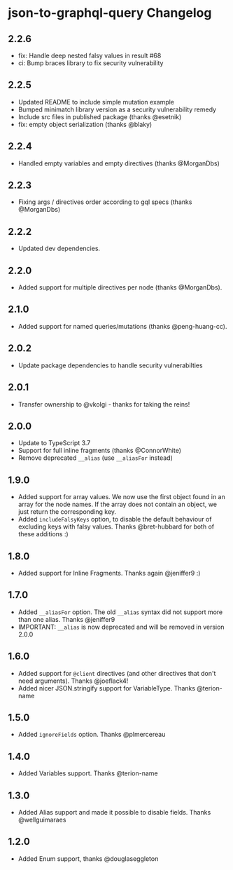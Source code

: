 # json-to-graphql-query Changelog

## 2.2.6

- fix: Handle deep nested falsy values in result #68
- ci: Bump braces library to fix security vulnerability

## 2.2.5

- Updated README to include simple mutation example
- Bumped minimatch library version as a security vulnerability remedy
- Include src files in published package (thanks @esetnik)
- fix: empty object serialization (thanks @blaky)

## 2.2.4

- Handled empty variables and empty directives (thanks @MorganDbs)

## 2.2.3

- Fixing args / directives order according to gql specs (thanks @MorganDbs)

## 2.2.2

- Updated dev dependencies.

## 2.2.0

- Added support for multiple directives per node (thanks @MorganDbs).

## 2.1.0

- Added support for named queries/mutations (thanks @peng-huang-cc).

## 2.0.2

- Update package dependencies to handle security vulnerabilties

## 2.0.1

- Transfer ownership to @vkolgi - thanks for taking the reins!

## 2.0.0

- Update to TypeScript 3.7
- Support for full inline fragments (thanks @ConnorWhite)
- Remove deprecated `__alias` (use `__aliasFor` instead)

## 1.9.0

- Added support for array values. We now use the first object found in an array for the
    node names. If the array does not contain an object, we just return the corresponding key.
- Added `includeFalsyKeys` option, to disable the default behaviour of excluding keys with falsy values.
    Thanks @bret-hubbard for both of these additions :)

## 1.8.0

- Added support for Inline Fragments. Thanks again @jeniffer9 :)

## 1.7.0

- Added `__aliasFor` option. The old `__alias` syntax did not support more than one alias. Thanks @jeniffer9
- IMPORTANT: `__alias` is now deprecated and will be removed in version 2.0.0

## 1.6.0

- Added support for `@client` directives (and other directives that don't need arguments). Thanks @joeflack4!
- Added nicer JSON.stringify support for VariableType. Thanks @terion-name

## 1.5.0

- Added `ignoreFields` option. Thanks @plmercereau

## 1.4.0

- Added Variables support. Thanks @terion-name

## 1.3.0

- Added Alias support and made it possible to disable fields. Thanks @wellguimaraes

## 1.2.0

- Added Enum support, thanks @douglaseggleton
